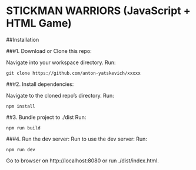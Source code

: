 # STICKMAN WARRIORS (JavaScript + HTML Game)

##Installation

###1. Download or Clone this repo:

Navigate into your workspace directory.
Run:
```console
git clone https://github.com/anton-yatskevich/xxxxx
```

###2. Install dependencies:

Navigate to the cloned repo’s directory.
Run:
```console
npm install 
```

##3. Bundle project to ./dist
Run:
```console
npm run build
```

###4. Run the dev server:
Run to use the dev server:
Run:
```console
npm run dev
```
Go to browser on http://localhost:8080 or run ./dist/index.html.
